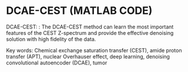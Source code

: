 # DCAE-CEST (MATLAB CODE)
DCAE-CEST: : The DCAE-CEST method can learn the most important features of the CEST Z-spectrum and provide the effective denoising solution with high fidelity of the data.

Key words: Chemical exchange saturation transfer (CEST), amide proton transfer (APT), nuclear Overhauser effect, deep learning, denoising convolutional autoencoder (DCAE), tumor
